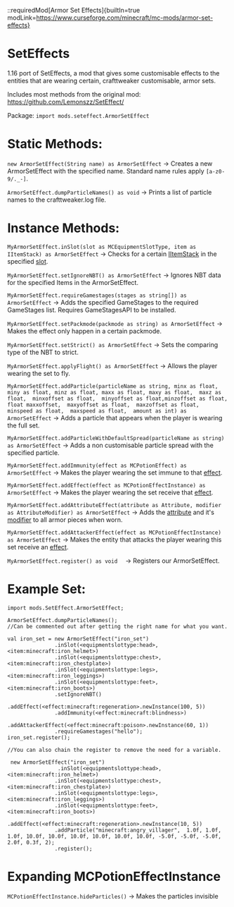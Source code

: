 ::requiredMod[Armor Set Effects]{builtIn=true modLink=https://www.curseforge.com/minecraft/mc-mods/armor-set-effects}

# SetEffects

1.16 port of SetEffects, a mod that gives some customisable effects to the entities that are wearing certain, crafttweaker customisable, armor sets.

Includes most methods from the original mod: https://github.com/Lemonszz/SetEffect/

Package: `import mods.seteffect.ArmorSetEffect`

# Static Methods:

`new ArmorSetEffect(String name) as ArmorSetEffect` -> Creates a new ArmorSetEffect with the specified name. Standard name rules apply `[a-z0-9/._-]`.

`ArmorSetEffect.dumpParticleNames() as void` -> Prints a list of particle names to the crafttweaker.log file.

# Instance Methods: 

`MyArmorSetEffect.inSlot(slot as MCEquipmentSlotType, item as IItemStack) as ArmorSetEffect` -> Checks for a certain [IItemStack](/vanilla/api/items/IItemStack) in the specified [slot](/vanilla/api/util/MCEquipmentSlotType).

`MyArmorSetEffect.setIgnoreNBT() as ArmorSetEffect` -> Ignores NBT data for the specified Items in the ArmorSetEffect.

`MyArmorSetEffect.requireGamestages(stages as string[]) as ArmorSetEffect` -> Adds the specified GameStages to the required GameStages list. Requires GameStagesAPI to be installed.

`MyArmorSetEffect.setPackmode(packmode as string) as ArmorSetEffect` -> Makes the effect only happen in a certain packmode. 

`MyArmorSetEffect.setStrict() as ArmorSetEffect` -> Sets the comparing type of the NBT to strict.

`MyArmorSetEffect.applyFlight() as ArmorSetEffect` -> Allows the player wearing the set to fly.

`MyArmorSetEffect.addParticle(particleName as string, minx as float, miny as float, minz as float, maxx as float, maxy as float,  maxz as float,  minxoffset as float,  minyoffset as float,minzoffset as float, float maxxoffset,  maxyoffset as float,  maxzoffset as float,  minspeed as float,  maxspeed as float,  amount as int) as ArmorSetEffect` -> Adds a particle that appears when the player is wearing the full set.

`MyArmorSetEffect.addParticleWithDefaultSpread(particleName as string) as ArmorSetEffect` -> Adds a non customisable particle spread with the specified particle.

`MyArmorSetEffect.addImmunity(effect as MCPotionEffect) as ArmorSetEffect` -> Makes the player wearing the set immune to that [effect](/vanilla/api/potions/MCPotionEffect).

`MyArmorSetEffect.addEffect(effect as MCPotionEffectInstance) as ArmorSetEffect` -> Makes the player wearing the set receive that [effect](/vanilla/api/potions/MCPotionEffectInstance).

`MyArmorSetEffect.addAttributeEffect(attribute as Attribute, modifier as AttributeModifier) as ArmorSetEffect` -> Adds the [attribute](/vanilla/api/entity/Attribute) and it's [modifier](/vanilla/api/entity/AttributeModifier) to all armor pieces when worn.

`MyArmorSetEffect.addAttackerEffect(effect as MCPotionEffectInstance) as ArmorSetEffect` -> Makes the entity that attacks the player wearing this set receive an [effect](/vanilla/api/potions/MCPotionEffectInstance).

`MyArmorSetEffect.register() as void  ` -> Registers our ArmorSetEffect.



# Example Set:
```zenscript
import mods.SetEffect.ArmorSetEffect;

ArmorSetEffect.dumpParticleNames(); 
//Can be commented out after getting the right name for what you want.

val iron_set = new ArmorSetEffect("iron_set")
               .inSlot(<equipmentslottype:head>, <item:minecraft:iron_helmet>)
               .inSlot(<equipmentslottype:chest>, <item:minecraft:iron_chestplate>)
               .inSlot(<equipmentslottype:legs>, <item:minecraft:iron_leggings>)
               .inSlot(<equipmentslottype:feet>, <item:minecraft:iron_boots>)
               .setIgnoreNBT()
               .addEffect(<effect:minecraft:regeneration>.newInstance(100, 5))
               .addImmunity(<effect:minecraft:blindness>)
               .addAttackerEffect(<effect:minecraft:poison>.newInstance(60, 1))
               .requireGamestages("hello");
iron_set.register();

//You can also chain the register to remove the need for a variable.

 new ArmorSetEffect("iron_set")
                .inSlot(<equipmentslottype:head>, <item:minecraft:iron_helmet>)
               .inSlot(<equipmentslottype:chest>, <item:minecraft:iron_chestplate>)
               .inSlot(<equipmentslottype:legs>, <item:minecraft:iron_leggings>)
               .inSlot(<equipmentslottype:feet>, <item:minecraft:iron_boots>)
               .addEffect(<effect:minecraft:regeneration>.newInstance(10, 5))
               .addParticle("minecraft:angry_villager",  1.0f, 1.0f, 1.0f, 10.0f, 10.0f, 10.0f, 10.0f, 10.0f, 10.0f, -5.0f, -5.0f, -5.0f, 2.0f, 0.3f, 2);
               .register();

`````

# Expanding MCPotionEffectInstance

`MCPotionEffectInstance.hideParticles()` -> Makes the particles invisible
